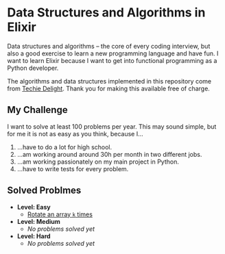 # Data Structures and Algorithms in Elixir

Data structures and algorithms – the core of every coding interview, but also a good exercise to learn a new programming language and have fun. I want to learn Elixir because I want to get into functional programming as a Python developer.

The algorithms and data structures implemented in this repository come from [Techie Delight](https://www.techiedelight.com/data-structures-and-algorithms-problems/). Thank you for making this available free of charge.

## My Challenge

I want to solve at least 100 problems per year. This may sound simple, but for me it is not as easy as you think, because I...

1. ...have to do a lot for high school.
2. ...am working around around 30h per month in two different jobs.
3. ...am working passionately on my main project in Python.
4. ...have to write tests for every problem.

## Solved Problmes

- **Level: Easy**
  - [Rotate an array `k` times](./lib/easy/array_rotation/array_rotation.ex)
- **Level: Medium**
  - _No problems solved yet_
- **Level: Hard**
  - _No problems solved yet_
